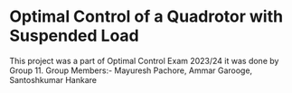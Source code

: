 # Optimal Control of a Quadrotor with Suspended Load

This project was a part of Optimal Control Exam 2023/24 it was done by Group 11.
Group Members:- Mayuresh Pachore, Ammar Garooge, Santoshkumar Hankare


